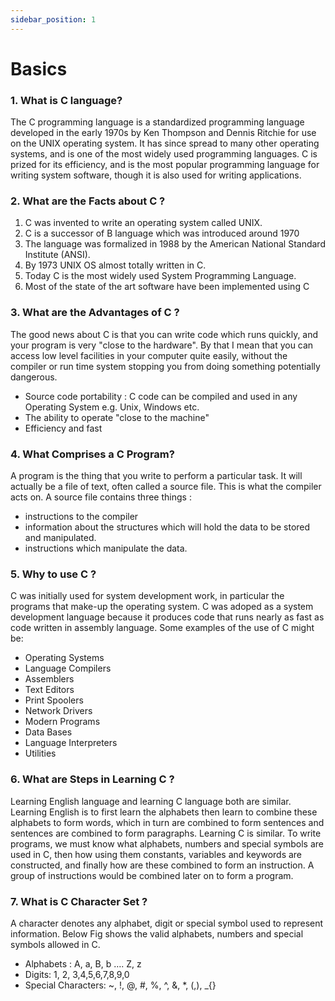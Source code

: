 ```yaml
---
sidebar_position: 1
---
```


# Basics
<!--markdownlint-disable MD013 MD029 MD036 MD024 MD033 MD040 MD042 MD001 MD051 MD025-->
### 1. What is C language?

The C programming language is a standardized programming language developed in the early 1970s by Ken Thompson and Dennis Ritchie for use on the UNIX operating system. It has since spread to many other operating systems, and is one of the most widely used programming languages. C is prized for its efficiency, and is the most popular programming language for writing system software, though it is also used for writing applications.

### 2. What are the Facts about C ?

1. C was invented to write an operating system called UNIX.
2. C is a successor of B language which was introduced around 1970
3. The language was formalized in 1988 by the American National Standard Institute (ANSI).
4. By 1973 UNIX OS almost totally written in C.
5. Today C is the most widely used System Programming Language.
6. Most of the state of the art software have been implemented using C

### 3. What are the Advantages of C ?

The good news about C is that you can write code which runs quickly, and your program is very "close to the hardware". By that I mean that you can access low level facilities in your computer quite easily, without the compiler or run time system stopping you from doing something potentially dangerous.

- Source code portability :  C code can be compiled and used in any Operating System e.g. Unix, Windows etc.
- The ability to operate "close to the machine"
- Efficiency and fast

### 4. What Comprises a C Program?

A program is the thing that you write to perform a particular task.
It will actually be a file of text, often called a source file. This is what the compiler acts on. A source file contains three things :

- instructions to the compiler
- information about the structures which will hold the data to be stored and manipulated.
- instructions which manipulate the data.

### 5. Why to use C ?

C was initially used for system development work, in particular the programs that make-up the operating system. C was adoped as a system development language because it produces code that runs nearly as fast as code written in assembly language. Some examples of the use of C might be:

- Operating Systems
- Language Compilers
- Assemblers
- Text Editors
- Print Spoolers
- Network Drivers
- Modern Programs
- Data Bases
- Language Interpreters
- Utilities

### 6. What are Steps in Learning C ?

Learning English language and learning C language both are similar. Learning English is to first learn the alphabets then learn to combine these alphabets to form words, which in turn are combined to form sentences and sentences are combined to form paragraphs. Learning C is similar. To write programs, we must know what alphabets, numbers and special symbols are used in C, then how using them constants, variables and keywords are constructed, and finally how are these combined to form an instruction. A group of instructions would be combined later on to form a program.

### 7. What is C Character Set  ?

A character denotes any alphabet, digit or special symbol used to represent information. Below Fig shows the valid alphabets, numbers and special symbols allowed in C.

- Alphabets : A, a, B, b …. Z, z
- Digits: 1, 2, 3,4,5,6,7,8,9,0
- Special Characters: ~, !, @, #,  %, ^, &, *, (,), _{}
